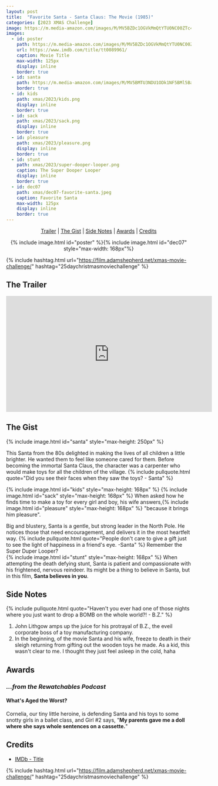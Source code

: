 ```yaml
---
layout: post
title:  "Favorite Santa - Santa Claus: The Movie (1985)"
categories: [2023 XMAS Challenge]
image: https://m.media-amazon.com/images/M/MV5BZDc1OGVkMmQtYTU0NC00ZTc4LWIyNjItM2IzYzcwNTA1ZmJmXkEyXkFqcGdeQXVyMjY3MjUzNDk@._V1_FMjpg_UX500_.jpg
images:
  - id: poster
    path: https://m.media-amazon.com/images/M/MV5BZDc1OGVkMmQtYTU0NC00ZTc4LWIyNjItM2IzYzcwNTA1ZmJmXkEyXkFqcGdeQXVyMjY3MjUzNDk@._V1_FMjpg_UX500_.jpg
    url: https://www.imdb.com/title/tt0089961/
    caption: Movie Title
    max-width: 125px
    display: inline
    border: true
  - id: santa
    path: https://m.media-amazon.com/images/M/MV5BMTU3NDU1ODk1NF5BMl5BanBnXkFtZTgwNDAyODU4MDI@._V1_FMjpg_UX1200_.jpg
    border: true
  - id: kids
    path: xmas/2023/kids.png
    display: inline
    border: true
  - id: sack
    path: xmas/2023/sack.png
    display: inline
    border: true
  - id: pleasure
    path: xmas/2023/pleasure.png
    display: inline
    border: true
  - id: stunt
    path: xmas/2023/super-dooper-looper.png
    caption: The Super Dooper Looper
    display: inline
    border: true
  - id: dec07
    path: xmas/dec07-favorite-santa.jpeg
    caption: Favorite Santa
    max-width: 125px
    display: inline
    border: true
---
```


<div style="text-align: center">
  <p><a href="#the-trailer">Trailer</a> | <a href="#the-gist">The Gist</a> | <a href="#side-notes">Side Notes</a> | <a href="#awards">Awards</a> | <a href="#credits">Credits</a></p>
  <p>{% include image.html id="poster" %}{% include image.html id="dec07" style="max-width: 168px"%}</p>
</div>

{% include hashtag.html url="https://film.adamshepherd.net/xmas-movie-challenge/" hashtag="25daychristmasmoviechallenge" %}

## The Trailer 

<div style="text-align: center">
  <iframe width="560" height="315" src="https://www.youtube.com/embed/2ykIcp_pbJg?si=haamor_vnbckrWcl" title="YouTube video player" frameborder="0" allow="accelerometer; autoplay; clipboard-write; encrypted-media; gyroscope; picture-in-picture; web-share" allowfullscreen></iframe>
</div>

## The Gist

{% include image.html id="santa" style="max-height: 250px" %}

This Santa from the 80s delighted in making the lives of all children a little brighter. He wanted them to feel like someone cared for them. Before becoming the immortal Santa Claus, the character was a carpenter who would make toys for all the children of the village. {% include pullquote.html quote="Did you see their faces when they saw the toys? - Santa" %} 

{% include image.html id="kids" style="max-height: 168px" %}
{% include image.html id="sack" style="max-height: 168px" %}
 When asked how he finds time to make a toy for every girl and boy, his wife answers,{% include image.html id="pleasure" style="max-height: 168px" %}
 "because it brings him pleasure". 
 
 Big and blustery, Santa is a gentle, but strong leader in the North Pole. He notices those that need encouragement, and delivers it in the most heartfelt way. {% include pullquote.html quote="People don't care to give a gift just to see the light of happiness in a friend's eye. -Santa" %} Remember the Super Duper Looper?   
{% include image.html id="stunt" style="max-height: 168px" %}
When attempting the death defying stunt, Santa is patient and compassionate with his frightened, nervous reindeer. Its might be a thing to believe in Santa, but in this film, **Santa believes in you**.



## Side Notes

{% include pullquote.html quote="Haven't you ever had one of those nights where you just want to drop a BOMB on the whole world?!  - B.Z." %}
1. John Lithgow amps up the juice for his protrayal of B.Z., the eveil corporate boss of a toy manufacturing company.
2. In the beginning, of the movie Santa and his wife, freeze to death in their sleigh returning from gifting out the wooden toys he made. As a kid, this wasn't clear to me. I thought they just feel asleep in the cold, haha
  
## Awards

### _...from the Rewatchables Podcast_

#### What's Aged the Worst?

Cornelia, our tiny little heroine, is defending Santa and his toys to some snotty girls in a ballet class, and Girl #2 says, "**My parents gave me a doll where she says whole sentences on a cassette.**"


## Credits

* [IMDb - Title](https://www.imdb.com/title/xxxxx/)


{% include hashtag.html url="https://film.adamshepherd.net/xmas-movie-challenge/" hashtag="25daychristmasmoviechallenge" %}

<p>&nbsp;</p>
